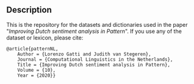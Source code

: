 ## Description
This is the repository for the datasets and dictionaries used in the paper "*Improving Dutch sentiment analysis in Pattern*".
If you use any of the dataset or lexicon, please cite:

    @article{patternNL,
    	Author = {Lorenzo Gatti and Judith van Stegeren},
    	Journal = {Computational Linguistics in the Netherlands},
    	Title = {Improving Dutch sentiment analysis in Pattern},
    	Volume = {10},
    	Year = {2020}}


